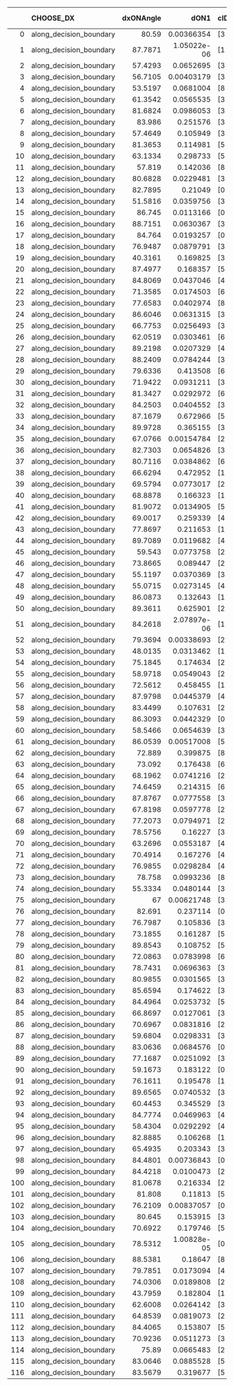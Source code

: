 |     | CHOOSE_DX               |   dxONAngle |        dON1 | cIDON1   |   dON_patch_1 |   nTON |         dON |   dxOFFAngle |       dOFF1 | cIDOFF1   |   dOFF_patch_1 |   nTOFF |        dOFF | SUCCESS   |   nExp |   dual_point_id |   subpoint_time_seconds |   total_execution_time |        logp |         dOFF/dON | Vote dOFF>dON   |
|----:|:------------------------|------------:|------------:|:---------|--------------:|-------:|------------:|-------------:|------------:|:----------|---------------:|--------:|------------:|:----------|-------:|----------------:|------------------------:|-----------------------:|------------:|-----------------:|:----------------|
|   0 | along_decision_boundary |     80.59   | 0.00366354  | [3 6]    |   0.00366354  |      1 | 0.00366354  |      78.641  | 0.135908    | [3 6]     |    0.135908    |       1 | 0.135908    | True      |      1 |               3 |                2.14821  |                2.575   |  0          |     37.0974      | True            |
|   1 | along_decision_boundary |     87.7871 | 1.05022e-06 | [1 8]    |   1.05022e-06 |      1 | 1.05022e-06 |      88.3727 | 0.320367    | [1 8]     |    0.320367    |       1 | 0.320367    | True      |      2 |               4 |                3.08787  |                5.67076 | -0.5        | 305048           | True            |
|   2 | along_decision_boundary |     57.4293 | 0.0652695   | [3 6]    |   0.0652695   |      1 | 0.0652695   |      62.1128 | 0.0524505   | [3 6]     |    0.0524505   |       1 | 0.0524505   | False     |      3 |               6 |                1.20351  |                6.91423 | -1          |      0.803599    | False           |
|   3 | along_decision_boundary |     56.7105 | 0.00403179  | [3 7]    |   0.00403179  |      1 | 0.00403179  |      64.7514 | 0.163368    | [3 7]     |    0.163368    |       1 | 0.163368    | True      |      4 |               7 |                1.34154  |                8.26378 | -0.166667   |     40.52        | True            |
|   4 | along_decision_boundary |     53.5197 | 0.0681004   | [8 9]    |   0.0681004   |      1 | 0.0681004   |      55.3976 | 0.18831     | [8 9]     |    0.18831     |       1 | 0.18831     | True      |      5 |               8 |                2.03536  |               10.3058  | -0.5        |      2.76518     | True            |
|   5 | along_decision_boundary |     61.3542 | 0.0565535   | [3 9]    |   0.0565535   |      1 | 0.0565535   |      70.8507 | 0.174286    | [3 9]     |    0.174286    |       1 | 0.174286    | True      |      6 |               9 |                2.88664  |               13.1995  | -0.9        |      3.08179     | True            |
|   6 | along_decision_boundary |     81.6824 | 0.0986053   | [3 6]    |   0.0986053   |      1 | 0.0986053   |      83.0577 | 0.0553132   | [3 6]     |    0.0553132   |       1 | 0.0553132   | False     |      7 |              13 |                1.57242  |               19.6812  | -1.33333    |      0.560956    | False           |
|   7 | along_decision_boundary |     83.986  | 0.251576    | [3 4]    |   0.251576    |      1 | 0.251576    |      64.1464 | 0.461473    | [3 4]     |    0.461473    |       1 | 0.461473    | True      |      8 |              14 |                3.2936   |               22.9819  | -0.642857   |      1.83433     | True            |
|   8 | along_decision_boundary |     57.4649 | 0.105949    | [3 6]    |   0.105949    |      1 | 0.105949    |      82.9931 | 0.0971644   | [3 6]     |    0.0971644   |       1 | 0.0971644   | False     |      9 |              16 |                1.50872  |               24.5376  | -1          |      0.917085    | False           |
|   9 | along_decision_boundary |     81.3653 | 0.114981    | [5 8]    |   0.114981    |      1 | 0.114981    |      84.4118 | 0.00890548  | [5 8]     |    0.00890548  |       1 | 0.00890548  | False     |     10 |              18 |                1.32489  |               28.8991  | -0.5        |      0.0774517   | False           |
|  10 | along_decision_boundary |     63.1334 | 0.298733    | [5 7]    |   0.298733    |      1 | 0.298733    |      63.6245 | 0.0478718   | [5 7]     |    0.0478718   |       1 | 0.0478718   | False     |     11 |              20 |                2.92338  |               35.3115  | -0.2        |      0.16025     | False           |
|  11 | along_decision_boundary |     57.819  | 0.142036    | [8 9]    |   0.142036    |      1 | 0.142036    |      47.703  | 0.0354157   | [8 9]     |    0.0354157   |       1 | 0.0354157   | False     |     12 |              21 |                3.10314  |               38.4205  | -0.0454545  |      0.249344    | False           |
|  12 | along_decision_boundary |     80.6828 | 0.0229481   | [3 5]    |   0.0229481   |      1 | 0.0229481   |      72.2013 | 0.00115631  | [3 5]     |    0.00115631  |       1 | 0.00115631  | False     |     13 |              24 |                1.27882  |               39.7828  | -0          |      0.050388    | False           |
|  13 | along_decision_boundary |     82.7895 | 0.21049     | [0 6]    |   0.21049     |      1 | 0.21049     |      80.9108 | 2.46165e-05 | [1 6]     |    2.46165e-05 |       1 | 2.46165e-05 | False     |     14 |              25 |                2.09122  |               41.8796  | -0.0384615  |      0.000116949 | False           |
|  14 | along_decision_boundary |     51.5816 | 0.0359756   | [3 6]    |   0.0359756   |      1 | 0.0359756   |      41.943  | 0.218463    | [3 6]     |    0.218463    |       1 | 0.218463    | True      |     15 |              26 |                1.59703  |               43.4836  | -0.142857   |      6.07253     | True            |
|  15 | along_decision_boundary |     86.745  | 0.0113166   | [0 1]    |   0.0113166   |      1 | 0.0113166   |      80.3378 | 0.0246859   | [0 1]     |    0.0246859   |       1 | 0.0246859   | True      |     16 |              27 |                1.29055  |               44.7842  | -0.0333333  |      2.18139     | True            |
|  16 | along_decision_boundary |     88.7151 | 0.0630367   | [3 6]    |   0.0630367   |      1 | 0.0630367   |      74.8373 | 0.0175367   | [3 6]     |    0.0175367   |       1 | 0.0175367   | False     |     17 |              28 |                2.80108  |               47.5952  | -0          |      0.278198    | False           |
|  17 | along_decision_boundary |     84.764  | 0.0193257   | [0 1]    |   0.0193257   |      1 | 0.0193257   |      73.9206 | 0.325757    | [0 1]     |    0.325757    |       1 | 0.325757    | True      |     18 |              29 |                2.03762  |               49.6385  | -0.0294118  |     16.8561      | True            |
|  18 | along_decision_boundary |     76.9487 | 0.0879791   | [3 9]    |   0.0879791   |      1 | 0.0879791   |      76.0868 | 0.382563    | [3 9]     |    0.382563    |       1 | 0.382563    | True      |     19 |              30 |                3.45309  |               53.0985  | -0          |      4.34834     | True            |
|  19 | along_decision_boundary |     40.3161 | 0.169825    | [3 6]    |   0.169825    |      1 | 0.169825    |      44.4098 | 0.0116639   | [3 6]     |    0.0116639   |       1 | 0.0116639   | False     |     20 |              33 |                1.6621   |               54.8428  | -0.0263158  |      0.0686815   | False           |
|  20 | along_decision_boundary |     87.4977 | 0.168357    | [5 6]    |   0.168357    |      1 | 0.168357    |      69.9972 | 0.367514    | [5 6]     |    0.367514    |       1 | 0.367514    | True      |     21 |              34 |                3.52961  |               58.3764  | -0          |      2.18295     | True            |
|  21 | along_decision_boundary |     84.8069 | 0.0437046   | [4 7]    |   0.0437046   |      1 | 0.0437046   |      82.6401 | 0.0630782   | [4 7]     |    0.0630782   |       1 | 0.0630782   | True      |     22 |              35 |                1.06162  |               59.4461  | -0.0238095  |      1.44328     | True            |
|  22 | along_decision_boundary |     71.3585 | 0.0174503   | [6 9]    |   0.0174503   |      1 | 0.0174503   |      71.2076 | 0.0202165   | [6 9]     |    0.0202165   |       1 | 0.0202165   | True      |     23 |              41 |                1.10094  |               64.8608  | -0.0909091  |      1.15852     | True            |
|  23 | along_decision_boundary |     77.6583 | 0.0402974   | [8 9]    |   0.0402974   |      1 | 0.0402974   |      86.5082 | 0.76106     | [8 9]     |    0.76106     |       1 | 0.76106     | True      |     24 |              43 |                4.50638  |               71.6261  | -0.195652   |     18.8861      | True            |
|  24 | along_decision_boundary |     86.6046 | 0.0631315   | [3 5]    |   0.0631315   |      1 | 0.0631315   |      84.2454 | 0.118205    | [3 5]     |    0.118205    |       1 | 0.118205    | True      |     25 |              44 |                2.34441  |               73.9799  | -0.333333   |      1.87236     | True            |
|  25 | along_decision_boundary |     66.7753 | 0.0256493   | [3 6]    |   0.0256493   |      1 | 0.0256493   |      65.0213 | 0.0105654   | [3 6]     |    0.0105654   |       1 | 0.0105654   | False     |     26 |              48 |                1.57944  |               75.7416  | -0.5        |      0.411919    | False           |
|  26 | along_decision_boundary |     62.0519 | 0.0303461   | [6 7]    |   0.0303461   |      1 | 0.0303461   |      53.799  | 0.0752288   | [6 7]     |    0.0752288   |       1 | 0.0752288   | True      |     27 |              52 |                2.11179  |               83.6555  | -0.307692   |      2.47903     | True            |
|  27 | along_decision_boundary |     89.2198 | 0.0207329   | [4 6]    |   0.0207329   |      1 | 0.0207329   |      81.5814 | 0.0422226   | [4 6]     |    0.0422226   |       1 | 0.0422226   | True      |     28 |              53 |                0.918705 |               84.5818  | -0.462963   |      2.0365      | True            |
|  28 | along_decision_boundary |     88.2409 | 0.0784244   | [3 6]    |   0.0784244   |      1 | 0.0784244   |      88.0825 | 0.26258     | [3 6]     |    0.26258     |       1 | 0.26258     | True      |     29 |              58 |                2.2176   |               88.9246  | -0.642857   |      3.3482      | True            |
|  29 | along_decision_boundary |     79.6336 | 0.413508    | [6 9]    |   0.413508    |      1 | 0.413508    |      72.2048 | 0.154872    | [6 9]     |    0.154872    |       1 | 0.154872    | False     |     30 |              59 |                4.29215  |               93.2227  | -0.844828   |      0.374532    | False           |
|  30 | along_decision_boundary |     71.9422 | 0.0931211   | [3 6]    |   0.0931211   |      1 | 0.0931211   |      80.706  | 0.216305    | [3 6]     |    0.216305    |       1 | 0.216305    | True      |     31 |              60 |                2.12952  |               95.3612  | -0.6        |      2.32284     | True            |
|  31 | along_decision_boundary |     81.3427 | 0.0292972   | [6 9]    |   0.0292972   |      1 | 0.0292972   |      86.8957 | 0.0268215   | [6 9]     |    0.0268215   |       1 | 0.0268215   | False     |     32 |              62 |                1.8517   |               99.9611  | -0.790323   |      0.915497    | False           |
|  32 | along_decision_boundary |     84.2503 | 0.0404552   | [3 7]    |   0.0404552   |      1 | 0.0404552   |      76.5584 | 0.439048    | [3 7]     |    0.439048    |       1 | 0.439048    | True      |     33 |              66 |                3.55565  |              103.671   | -0.5625     |     10.8527      | True            |
|  33 | along_decision_boundary |     87.1679 | 0.672966    | [5 6]    |   0.672966    |      1 | 0.672966    |      70.9563 | 0.339877    | [5 6]     |    0.339877    |       1 | 0.339877    | False     |     34 |              67 |                7.163    |              110.841   | -0.742424   |      0.505043    | False           |
|  34 | along_decision_boundary |     89.9728 | 0.365155    | [3 6]    |   0.365155    |      1 | 0.365155    |      63.8228 | 0.400256    | [3 6]     |    0.400256    |       1 | 0.400256    | True      |     35 |              68 |                3.91176  |              114.758   | -0.529412   |      1.09613     | True            |
|  35 | along_decision_boundary |     67.0766 | 0.00154784  | [2 6]    |   0.00154784  |      1 | 0.00154784  |      63.3727 | 0.0419824   | [2 6]     |    0.0419824   |       1 | 0.0419824   | True      |     36 |              70 |                1.84062  |              119.479   | -0.7        |     27.1233      | True            |
|  36 | along_decision_boundary |     82.7303 | 0.0654826   | [3 5]    |   0.0654826   |      1 | 0.0654826   |      80.4228 | 0.420094    | [3 5]     |    0.420094    |       1 | 0.420094    | True      |     37 |              71 |                4.71245  |              124.203   | -0.888889   |      6.41535     | True            |
|  37 | along_decision_boundary |     80.7116 | 0.0384862   | [6 9]    |   0.0384862   |      1 | 0.0384862   |      78.8811 | 0.0278679   | [6 9]     |    0.0278679   |       1 | 0.0278679   | False     |     38 |              73 |                1.20047  |              125.445   | -1.09459    |      0.724103    | False           |
|  38 | along_decision_boundary |     66.6294 | 0.472952    | [1 4]    |   0.472952    |      1 | 0.472952    |      67.7798 | 0.00911925  | [0 4]     |    0.00911925  |       1 | 0.00911925  | False     |     39 |              74 |                2.76219  |              128.215   | -0.842105   |      0.0192815   | False           |
|  39 | along_decision_boundary |     69.5794 | 0.0773017   | [2 6]    |   0.0773017   |      1 | 0.0773017   |      72.8464 | 0.00284107  | [2 6]     |    0.00284107  |       1 | 0.00284107  | False     |     40 |              75 |                1.21977  |              129.44    | -0.628205   |      0.036753    | False           |
|  40 | along_decision_boundary |     68.8878 | 0.166323    | [1 5]    |   0.166323    |      1 | 0.166323    |      75.2579 | 0.13593     | [0 5]     |    0.13593     |       1 | 0.13593     | False     |     41 |              79 |                1.64368  |              131.218   | -0.45       |      0.817262    | False           |
|  41 | along_decision_boundary |     81.9072 | 0.0134905   | [5 6]    |   0.0134905   |      1 | 0.0134905   |      83.8995 | 0.178652    | [5 6]     |    0.178652    |       1 | 0.178652    | True      |     42 |              80 |                1.62497  |              132.849   | -0.304878   |     13.2428      | True            |
|  42 | along_decision_boundary |     69.0017 | 0.259339    | [4 6]    |   0.259339    |      1 | 0.259339    |      84.1066 | 0.0631592   | [4 6]     |    0.0631592   |       1 | 0.0631592   | False     |     43 |              82 |                3.67097  |              136.574   | -0.428571   |      0.243539    | False           |
|  43 | along_decision_boundary |     77.8697 | 0.211653    | [1 9]    |   0.211653    |      1 | 0.211653    |      56.8678 | 0.15859     | [0 9]     |    0.15859     |       1 | 0.15859     | False     |     44 |              84 |                3.08542  |              139.709   | -0.290698   |      0.749291    | False           |
|  44 | along_decision_boundary |     89.7089 | 0.0119682   | [4 9]    |   0.0119682   |      1 | 0.0119682   |      82.9769 | 0.231619    | [4 9]     |    0.231619    |       1 | 0.231619    | True      |     45 |              87 |                3.60775  |              143.42    | -0.181818   |     19.3529      | True            |
|  45 | along_decision_boundary |     59.543  | 0.0773758   | [2 4]    |   0.0773758   |      1 | 0.0773758   |      66.0103 | 0.109872    | [2 4]     |    0.109872    |       1 | 0.109872    | True      |     46 |              89 |                3.29062  |              146.761   | -0.277778   |      1.41998     | True            |
|  46 | along_decision_boundary |     73.8665 | 0.089447    | [2 8]    |   0.089447    |      1 | 0.089447    |      75.745  | 0.0311842   | [2 8]     |    0.0311842   |       1 | 0.0311842   | False     |     47 |              92 |                2.14931  |              151.288   | -0.391304   |      0.348634    | False           |
|  47 | along_decision_boundary |     55.1197 | 0.0370369   | [3 6]    |   0.0370369   |      1 | 0.0370369   |      55.8659 | 0.164974    | [3 6]     |    0.164974    |       1 | 0.164974    | True      |     48 |              93 |                3.82472  |              155.119   | -0.265957   |      4.4543      | True            |
|  48 | along_decision_boundary |     55.0715 | 0.0273145   | [4 6]    |   0.0273145   |      1 | 0.0273145   |      62.1979 | 0.0504315   | [4 6]     |    0.0504315   |       1 | 0.0504315   | True      |     49 |              96 |                1.87764  |              163.972   | -0.375      |      1.84633     | True            |
|  49 | along_decision_boundary |     86.0873 | 0.132643    | [1 8]    |   0.132643    |      1 | 0.132643    |      68.2783 | 0.122814    | [0 8]     |    0.122814    |       1 | 0.122814    | False     |     50 |              97 |                3.12859  |              167.109   | -0.5        |      0.925898    | False           |
|  50 | along_decision_boundary |     89.3611 | 0.625901    | [2 7]    |   0.625901    |      1 | 0.625901    |      68.0494 | 0.137181    | [2 7]     |    0.137181    |       1 | 0.137181    | False     |     51 |             100 |                4.25145  |              174.329   | -0.36       |      0.219174    | False           |
|  51 | along_decision_boundary |     84.2618 | 2.07897e-06 | [1 5]    |   2.07897e-06 |      1 | 2.07897e-06 |      82.2305 | 0.00267854  | [1 5]     |    0.00267854  |       1 | 0.00267854  | True      |     52 |             101 |                0.935358 |              175.27    | -0.245098   |   1288.4         | True            |
|  52 | along_decision_boundary |     79.3694 | 0.00338693  | [2 6]    |   0.00338693  |      1 | 0.00338693  |      69.5022 | 0.173546    | [2 6]     |    0.173546    |       1 | 0.173546    | True      |     53 |             103 |                1.98418  |              177.312   | -0.346154   |     51.2399      | True            |
|  53 | along_decision_boundary |     48.0135 | 0.0313462   | [1 4]    |   0.0313462   |      1 | 0.0313462   |      69.6803 | 0.0325185   | [0 4]     |    0.0325185   |       1 | 0.0325185   | True      |     54 |             104 |                2.02749  |              179.344   | -0.462264   |      1.0374      | True            |
|  54 | along_decision_boundary |     75.1845 | 0.174634    | [2 6]    |   0.174634    |      1 | 0.174634    |      73.5339 | 0.014452    | [2 6]     |    0.014452    |       1 | 0.014452    | False     |     55 |             105 |                2.30818  |              181.659   | -0.592593   |      0.0827557   | False           |
|  55 | along_decision_boundary |     58.9718 | 0.0549043   | [2 9]    |   0.0549043   |      1 | 0.0549043   |      62.5485 | 0.0102156   | [2 9]     |    0.0102156   |       1 | 0.0102156   | False     |     56 |             107 |                2.07172  |              185.673   | -0.445455   |      0.186062    | False           |
|  56 | along_decision_boundary |     72.5612 | 0.458455    | [1 9]    |   0.458455    |      1 | 0.458455    |      71.7195 | 0.00723869  | [0 9]     |    0.00723869  |       1 | 0.00723869  | False     |     57 |             109 |                3.53808  |              189.264   | -0.321429   |      0.0157893   | False           |
|  57 | along_decision_boundary |     87.9798 | 0.0445379   | [4 8]    |   0.0445379   |      1 | 0.0445379   |      87.4986 | 0.131118    | [4 8]     |    0.131118    |       1 | 0.131118    | True      |     58 |             117 |                1.64939  |              200.427   | -0.219298   |      2.94397     | True            |
|  58 | along_decision_boundary |     83.4499 | 0.107631    | [2 6]    |   0.107631    |      1 | 0.107631    |      76.1382 | 0.333969    | [2 6]     |    0.333969    |       1 | 0.333969    | True      |     59 |             119 |                3.52199  |              206.065   | -0.310345   |      3.1029      | True            |
|  59 | along_decision_boundary |     86.3093 | 0.0442329   | [0 1]    |   0.0442329   |      1 | 0.0442329   |      85.2225 | 0.0160005   | [0 1]     |    0.0160005   |       1 | 0.0160005   | False     |     60 |             121 |                0.961509 |              207.082   | -0.415254   |      0.361733    | False           |
|  60 | along_decision_boundary |     58.5466 | 0.0654639   | [3 6]    |   0.0654639   |      1 | 0.0654639   |      62.4415 | 0.000890629 | [3 6]     |    0.000890629 |       1 | 0.000890629 | False     |     61 |             123 |                2.32531  |              209.451   | -0.3        |      0.0136049   | False           |
|  61 | along_decision_boundary |     86.0539 | 0.00517008  | [5 8]    |   0.00517008  |      1 | 0.00517008  |      81.8664 | 0.0294857   | [5 8]     |    0.0294857   |       1 | 0.0294857   | True      |     62 |             125 |                1.16198  |              210.66    | -0.204918   |      5.70314     | True            |
|  62 | along_decision_boundary |     72.889  | 0.399875    | [8 9]    |   0.399875    |      1 | 0.399875    |      62.3641 | 0.136356    | [8 9]     |    0.136356    |       1 | 0.136356    | False     |     63 |             126 |                5.85843  |              216.523   | -0.290323   |      0.340995    | False           |
|  63 | along_decision_boundary |     73.092  | 0.176438    | [6 9]    |   0.176438    |      1 | 0.176438    |      83.592  | 0.161676    | [6 9]     |    0.161676    |       1 | 0.161676    | False     |     64 |             129 |                3.64481  |              225.498   | -0.198413   |      0.916333    | False           |
|  64 | along_decision_boundary |     68.1962 | 0.0741216   | [2 3]    |   0.0741216   |      1 | 0.0741216   |      63.119  | 0.0710518   | [2 3]     |    0.0710518   |       1 | 0.0710518   | False     |     65 |             130 |                3.39257  |              228.9     | -0.125      |      0.958583    | False           |
|  65 | along_decision_boundary |     74.6459 | 0.214315    | [6 8]    |   0.214315    |      1 | 0.214315    |      69.9392 | 0.068615    | [6 8]     |    0.068615    |       1 | 0.068615    | False     |     66 |             135 |                6.02541  |              235.122   | -0.0692308  |      0.32016     | False           |
|  66 | along_decision_boundary |     87.8767 | 0.0777558   | [3 6]    |   0.0777558   |      1 | 0.0777558   |      71.8911 | 0.0226704   | [3 6]     |    0.0226704   |       1 | 0.0226704   | False     |     67 |             136 |                2.02622  |              237.154   | -0.030303   |      0.291559    | False           |
|  67 | along_decision_boundary |     67.8198 | 0.0597778   | [2 4]    |   0.0597778   |      1 | 0.0597778   |      72.2477 | 0.100135    | [2 4]     |    0.100135    |       1 | 0.100135    | True      |     68 |             137 |                1.61944  |              238.781   | -0.00746269 |      1.67512     | True            |
|  68 | along_decision_boundary |     77.2073 | 0.0794971   | [2 4]    |   0.0794971   |      1 | 0.0794971   |      71.0573 | 0.0899058   | [2 4]     |    0.0899058   |       1 | 0.0899058   | True      |     69 |             138 |                1.86936  |              240.657   | -0.0294118  |      1.13093     | True            |
|  69 | along_decision_boundary |     78.5756 | 0.16227     | [3 5]    |   0.16227     |      1 | 0.16227     |      79.4012 | 0.069297    | [3 5]     |    0.069297    |       1 | 0.069297    | False     |     70 |             140 |                3.73576  |              248.976   | -0.0652174  |      0.427049    | False           |
|  70 | along_decision_boundary |     63.2696 | 0.0553187   | [4 6]    |   0.0553187   |      1 | 0.0553187   |      75.9099 | 0.284834    | [4 6]     |    0.284834    |       1 | 0.284834    | True      |     71 |             143 |                5.0463   |              254.14    | -0.0285714  |      5.14897     | True            |
|  71 | along_decision_boundary |     70.4914 | 0.167276    | [4 7]    |   0.167276    |      1 | 0.167276    |      57.9058 | 0.0194431   | [4 7]     |    0.0194431   |       1 | 0.0194431   | False     |     72 |             144 |                3.08693  |              257.234   | -0.0633803  |      0.116234    | False           |
|  72 | along_decision_boundary |     76.9855 | 0.0298284   | [4 6]    |   0.0298284   |      1 | 0.0298284   |      87.0858 | 0.00981308  | [4 6]     |    0.00981308  |       1 | 0.00981308  | False     |     73 |             148 |                1.3548   |              260.447   | -0.0277778  |      0.328984    | False           |
|  73 | along_decision_boundary |     78.758  | 0.0993236   | [8 9]    |   0.0993236   |      1 | 0.0993236   |      82.1069 | 0.225277    | [8 9]     |    0.225277    |       1 | 0.225277    | True      |     74 |             149 |                4.013    |              264.469   | -0.00684932 |      2.26812     | True            |
|  74 | along_decision_boundary |     55.3334 | 0.0480144   | [3 4]    |   0.0480144   |      1 | 0.0480144   |      48.2923 | 0.0318149   | [3 4]     |    0.0318149   |       1 | 0.0318149   | False     |     75 |             152 |                1.10027  |              268.013   | -0.027027   |      0.662611    | False           |
|  75 | along_decision_boundary |     67      | 0.00621748  | [3 7]    |   0.00621748  |      1 | 0.00621748  |      72.5178 | 0.0704887   | [3 7]     |    0.0704887   |       1 | 0.0704887   | True      |     76 |             153 |                1.87105  |              269.889   | -0.00666667 |     11.3372      | True            |
|  76 | along_decision_boundary |     82.691  | 0.237114    | [0 1]    |   0.237114    |      1 | 0.237114    |      70.0111 | 0.0119007   | [0 1]     |    0.0119007   |       1 | 0.0119007   | False     |     77 |             154 |                3.18738  |              273.082   | -0.0263158  |      0.0501899   | False           |
|  77 | along_decision_boundary |     76.7987 | 0.105836    | [3 5]    |   0.105836    |      1 | 0.105836    |      83.0818 | 0.0231588   | [3 5]     |    0.0231588   |       1 | 0.0231588   | False     |     78 |             158 |                2.16364  |              275.435   | -0.00649351 |      0.218818    | False           |
|  78 | along_decision_boundary |     73.1855 | 0.161287    | [5 7]    |   0.161287    |      1 | 0.161287    |      86.5946 | 0.117111    | [5 7]     |    0.117111    |       1 | 0.117111    | False     |     79 |             159 |                1.75445  |              277.194   | -0          |      0.7261      | False           |
|  79 | along_decision_boundary |     89.8543 | 0.108752    | [5 7]    |   0.108752    |      1 | 0.108752    |      77.3495 | 0.137653    | [5 7]     |    0.137653    |       1 | 0.137653    | True      |     80 |             161 |                2.34028  |              279.58    | -0.00632911 |      1.26576     | True            |
|  80 | along_decision_boundary |     72.0863 | 0.0783998   | [6 9]    |   0.0783998   |      1 | 0.0783998   |      65.125  | 0.00352204  | [6 9]     |    0.00352204  |       1 | 0.00352204  | False     |     81 |             162 |                2.34234  |              281.929   | -0          |      0.0449241   | False           |
|  81 | along_decision_boundary |     78.7431 | 0.0696363   | [3 6]    |   0.0696363   |      1 | 0.0696363   |      73.2744 | 0.0460176   | [3 6]     |    0.0460176   |       1 | 0.0460176   | False     |     82 |             163 |                1.6685   |              283.605   | -0.00617284 |      0.660829    | False           |
|  82 | along_decision_boundary |     80.9855 | 0.0301565   | [3 5]    |   0.0301565   |      1 | 0.0301565   |      83.6759 | 0.295227    | [3 5]     |    0.295227    |       1 | 0.295227    | True      |     83 |             164 |                2.39292  |              286.004   | -0.0243902  |      9.78985     | True            |
|  83 | along_decision_boundary |     85.6594 | 0.174622    | [3 5]    |   0.174622    |      1 | 0.174622    |      77.3045 | 0.109774    | [3 5]     |    0.109774    |       1 | 0.109774    | False     |     84 |             165 |                3.40303  |              289.418   | -0.0060241  |      0.628637    | False           |
|  84 | along_decision_boundary |     84.4964 | 0.0253732   | [5 6]    |   0.0253732   |      1 | 0.0253732   |      86.3515 | 0.0643925   | [5 6]     |    0.0643925   |       1 | 0.0643925   | True      |     85 |             166 |                1.31465  |              290.738   | -0.0238095  |      2.53782     | True            |
|  85 | along_decision_boundary |     66.8697 | 0.0127061   | [3 9]    |   0.0127061   |      1 | 0.0127061   |      52.2591 | 0.0422501   | [3 9]     |    0.0422501   |       1 | 0.0422501   | True      |     86 |             172 |                1.57681  |              299.669   | -0.00588235 |      3.32517     | True            |
|  86 | along_decision_boundary |     70.6967 | 0.0831816   | [2 4]    |   0.0831816   |      1 | 0.0831816   |      68.6489 | 0.0994999   | [2 4]     |    0.0994999   |       1 | 0.0994999   | True      |     87 |             173 |                2.62282  |              302.3     | -0          |      1.19618     | True            |
|  87 | along_decision_boundary |     59.6804 | 0.0298331   | [3 9]    |   0.0298331   |      1 | 0.0298331   |      46.8917 | 0.000607749 | [3 9]     |    0.000607749 |       1 | 0.000607749 | False     |     88 |             174 |                1.96962  |              304.278   | -0.00574713 |      0.0203716   | False           |
|  88 | along_decision_boundary |     83.0636 | 0.0684576   | [0 1]    |   0.0684576   |      1 | 0.0684576   |      86.473  | 0.0300285   | [0 1]     |    0.0300285   |       1 | 0.0300285   | False     |     89 |             179 |                1.22749  |              310.541   | -0          |      0.438644    | False           |
|  89 | along_decision_boundary |     77.1687 | 0.0251092   | [3 6]    |   0.0251092   |      1 | 0.0251092   |      80.799  | 0.473328    | [3 6]     |    0.473328    |       1 | 0.473328    | True      |     90 |             180 |                3.52514  |              314.072   | -0.00561798 |     18.8508      | True            |
|  90 | along_decision_boundary |     59.1673 | 0.183122    | [0 3]    |   0.183122    |      1 | 0.183122    |      61.994  | 0.0579995   | [1 3]     |    0.0579995   |       1 | 0.0579995   | False     |     91 |             182 |                3.32629  |              317.441   | -0          |      0.316726    | False           |
|  91 | along_decision_boundary |     76.1611 | 0.195478    | [1 8]    |   0.195478    |      1 | 0.195478    |      75.7977 | 0.0216174   | [0 8]     |    0.0216174   |       1 | 0.0216174   | False     |     92 |             183 |                3.91015  |              321.362   | -0.00549451 |      0.110587    | False           |
|  92 | along_decision_boundary |     89.6565 | 0.0740532   | [3 6]    |   0.0740532   |      1 | 0.0740532   |      81.0854 | 0.320548    | [3 6]     |    0.320548    |       1 | 0.320548    | True      |     93 |             184 |                4.12038  |              325.49    | -0.0217391  |      4.32862     | True            |
|  93 | along_decision_boundary |     60.4453 | 0.345529    | [3 6]    |   0.345529    |      1 | 0.345529    |      46.7518 | 0.152303    | [3 6]     |    0.152303    |       1 | 0.152303    | False     |     94 |             185 |                5.18955  |              330.688   | -0.00537634 |      0.440781    | False           |
|  94 | along_decision_boundary |     84.7774 | 0.0469963   | [4 9]    |   0.0469963   |      1 | 0.0469963   |      83.7486 | 0.0172681   | [4 9]     |    0.0172681   |       1 | 0.0172681   | False     |     95 |             187 |                1.43769  |              333.707   | -0.0212766  |      0.367435    | False           |
|  95 | along_decision_boundary |     58.4304 | 0.0292292   | [4 5]    |   0.0292292   |      1 | 0.0292292   |      53.2405 | 0.0857031   | [4 5]     |    0.0857031   |       1 | 0.0857031   | True      |     96 |             189 |                1.49451  |              335.252   | -0.0473684  |      2.93211     | True            |
|  96 | along_decision_boundary |     82.8885 | 0.106268    | [1 9]    |   0.106268    |      1 | 0.106268    |      72.2836 | 0.0910455   | [0 9]     |    0.0910455   |       1 | 0.0910455   | False     |     97 |             191 |                2.20222  |              339.196   | -0.0208333  |      0.856755    | False           |
|  97 | along_decision_boundary |     65.4935 | 0.203343    | [3 7]    |   0.203343    |      1 | 0.203343    |      65.3514 | 0.0324088   | [3 7]     |    0.0324088   |       1 | 0.0324088   | False     |     98 |             195 |                4.08713  |              343.454   | -0.0463918  |      0.15938     | False           |
|  98 | along_decision_boundary |     84.4801 | 0.00736843  | [0 1]    |   0.00736843  |      1 | 0.00736843  |      86.9149 | 0.191842    | [0 1]     |    0.191842    |       1 | 0.191842    | True      |     99 |             198 |                2.49446  |              346.042   | -0.0816327  |     26.0357      | True            |
|  99 | along_decision_boundary |     84.4218 | 0.0100473   | [2 9]    |   0.0100473   |      1 | 0.0100473   |      75.2026 | 0.492786    | [2 9]     |    0.492786    |       1 | 0.492786    | True      |    100 |             199 |                5.76326  |              351.811   | -0.0454545  |     49.0467      | True            |
| 100 | along_decision_boundary |     81.0678 | 0.216334    | [2 9]    |   0.216334    |      1 | 0.216334    |      65.1332 | 0.300136    | [2 9]     |    0.300136    |       1 | 0.300136    | True      |    101 |             200 |                5.99326  |              357.813   | -0.02       |      1.38738     | True            |
| 101 | along_decision_boundary |     81.808  | 0.11813     | [5 8]    |   0.11813     |      1 | 0.11813     |      74.1713 | 0.114945    | [5 8]     |    0.114945    |       1 | 0.114945    | False     |    102 |             201 |                1.74366  |              359.565   | -0.0049505  |      0.973038    | False           |
| 102 | along_decision_boundary |     76.2109 | 0.00837057  | [0 1]    |   0.00837057  |      1 | 0.00837057  |      77.0756 | 0.109477    | [0 1]     |    0.109477    |       1 | 0.109477    | True      |    103 |             202 |                1.15939  |              360.734   | -0.0196078  |     13.0788      | True            |
| 103 | along_decision_boundary |     80.645  | 0.153915    | [3 7]    |   0.153915    |      1 | 0.153915    |      58.2093 | 0.160959    | [3 7]     |    0.160959    |       1 | 0.160959    | True      |    104 |             203 |                4.7107   |              365.451   | -0.00485437 |      1.04577     | True            |
| 104 | along_decision_boundary |     70.6922 | 0.179746    | [5 7]    |   0.179746    |      1 | 0.179746    |      80.5367 | 0.316086    | [5 7]     |    0.316086    |       1 | 0.316086    | True      |    105 |             205 |                4.11712  |              369.608   | -0          |      1.75851     | True            |
| 105 | along_decision_boundary |     78.5312 | 1.00828e-05 | [0 4]    |   1.00828e-05 |      1 | 1.00828e-05 |      79.656  | 0.221402    | [1 4]     |    0.221402    |       1 | 0.221402    | True      |    106 |             207 |                2.56887  |              372.238   | -0.0047619  |  21958.4         | True            |
| 106 | along_decision_boundary |     88.5381 | 0.18647     | [8 9]    |   0.18647     |      1 | 0.18647     |      75.6014 | 0.284076    | [8 9]     |    0.284076    |       1 | 0.284076    | True      |    107 |             209 |                5.62688  |              380.777   | -0.0188679  |      1.52344     | True            |
| 107 | along_decision_boundary |     79.7851 | 0.0173094   | [4 6]    |   0.0173094   |      1 | 0.0173094   |      74.2324 | 0.726315    | [4 6]     |    0.726315    |       1 | 0.726315    | True      |    108 |             211 |                3.70871  |              384.535   | -0.0420561  |     41.9608      | True            |
| 108 | along_decision_boundary |     74.0306 | 0.0189808   | [2 8]    |   0.0189808   |      1 | 0.0189808   |      72.2345 | 0.131187    | [2 8]     |    0.131187    |       1 | 0.131187    | True      |    109 |             212 |                1.75464  |              386.295   | -0.0740741  |      6.91158     | True            |
| 109 | along_decision_boundary |     43.7959 | 0.182804    | [1 9]    |   0.182804    |      1 | 0.182804    |      45.3716 | 7.52552e-05 | [0 9]     |    7.52552e-05 |       1 | 7.52552e-05 | False     |    110 |             214 |                1.23563  |              390.012   | -0.114679   |      0.000411672 | False           |
| 110 | along_decision_boundary |     62.6008 | 0.0264142   | [3 4]    |   0.0264142   |      1 | 0.0264142   |      65.4011 | 0.0301633   | [3 4]     |    0.0301633   |       1 | 0.0301633   | True      |    111 |             215 |                1.57164  |              391.592   | -0.0727273  |      1.14193     | True            |
| 111 | along_decision_boundary |     64.8539 | 0.0819073   | [2 4]    |   0.0819073   |      1 | 0.0819073   |      56.7756 | 0.338266    | [2 4]     |    0.338266    |       1 | 0.338266    | True      |    112 |             216 |                3.97095  |              395.574   | -0.112613   |      4.12986     | True            |
| 112 | along_decision_boundary |     84.4065 | 0.153807    | [5 7]    |   0.153807    |      1 | 0.153807    |      85.9909 | 0.308991    | [5 7]     |    0.308991    |       1 | 0.308991    | True      |    113 |             217 |                3.15494  |              398.737   | -0.160714   |      2.00895     | True            |
| 113 | along_decision_boundary |     70.9236 | 0.0511273   | [3 5]    |   0.0511273   |      1 | 0.0511273   |      78.1868 | 0.37614     | [3 5]     |    0.37614     |       1 | 0.37614     | True      |    114 |             218 |                3.20545  |              401.952   | -0.216814   |      7.35693     | True            |
| 114 | along_decision_boundary |     75.89   | 0.0665483   | [2 4]    |   0.0665483   |      1 | 0.0665483   |      79.0424 | 0.224817    | [2 4]     |    0.224817    |       1 | 0.224817    | True      |    115 |             220 |                4.68594  |              412.224   | -0.280702   |      3.37825     | True            |
| 115 | along_decision_boundary |     83.0646 | 0.0885528   | [5 7]    |   0.0885528   |      1 | 0.0885528   |      85.1715 | 0.0377871   | [5 7]     |    0.0377871   |       1 | 0.0377871   | False     |    116 |             222 |                0.991023 |              413.255   | -0.352174   |      0.426719    | False           |
| 116 | along_decision_boundary |     83.5679 | 0.319677    | [5 7]    |   0.319677    |      1 | 0.319677    |      72.6922 | 0.0168347   | [5 7]     |    0.0168347   |       1 | 0.0168347   | False     |    117 |             224 |                2.88838  |              419.183   | -0.275862   |      0.0526617   | False           |